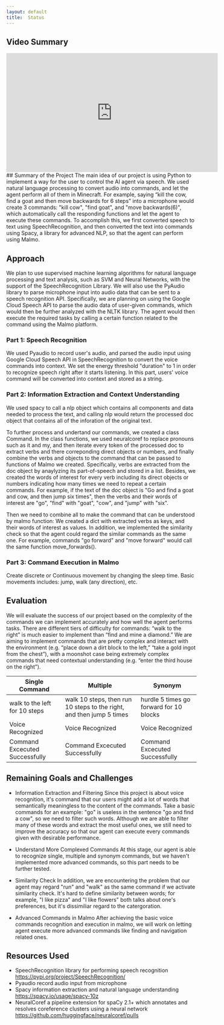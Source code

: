 ```yaml
---
layout: default
title:  Status
---
```

## Video Summary
<iframe width="560" height="315" src="https://www.youtube.com/embed/an3ZCRidCkI" frameborder="0" allow="accelerometer; autoplay; clipboard-write; encrypted-media; gyroscope; picture-in-picture" allowfullscreen></iframe>
## Summary of the Project
The main idea of our project is using Python to implement a way for the user to control the AI agent via speech. We used natural language processing to convert audio into commands, and let the agent perform all of them in Minecraft. For example, saying “kill the cow, find a goat and then move backwards for 6 steps” into a microphone would create 3 commands: "kill cow", "find goat", and "move backwards(6)", which automatically call the responding functions and let the agent to execute these commands. To accomplish this, we first converted speech to text using SpeechRecognition, and then converted the text into commands using Spacy, a library for advanced NLP, so that the agent can perform using Malmo. 

## Approach
We plan to use supervised machine learning algorithms for natural language processing and text analysis, such as SVM and Neural Networks, with the support of the SpeechRecognition Library. We will also use the PyAudio library to parse microphone input into audio data that can be sent to a speech recognition API. Specifically, we are planning on using the Google Cloud Speech API to parse the audio data of user-given commands, which would then be further analyzed with the NLTK library. The agent would then execute the required tasks by calling a certain function related to the command using the Malmo platform. 
### Part 1: Speech Recognition
We used Pyaudio to record user's audio, and parsed the audio input using Google Cloud Speech API in SpeechRecognition to convert the voice commands into context. We set the energy threshold "duration" to 1 in order to recognize speech right after it starts listening. In this part, users' voice command will be converted into context and stored as a string. 
### Part 2: Information Extraction and Context Understanding
We used spacy to call a nlp object which contains all components and data needed to process the text, and calling nlp would return the processed doc object that contains all of the inforation of the original text. 

To further process and undertand our commands, we created a class Command. In the class functions, we used neuralcoref to replace pronouns such as it and my, and then iterate every token of the processed doc to extract verbs and there correponding direct objects or numbers, and finally combine the verbs and objects to the command that can be passed to functions of Malmo we created. Specifically, verbs are extracted from the doc object by anaylyzing its part-of-speech and stored in a list. Besides, we created the words of interest for every verb including its direct objects or numbers indicating how many times we need to repeat a certain commands. For example, if the text of the doc object is "Go and find a goat and cow, and then jump six times", then the verbs and their words of interest are "go", "find" with "goat", "cow", and "jump" with "six".

Then we need to combine all to make the command that can be understood by malmo function: We created a dict with extracted verbs as keys, and their words of interest as values. In addition, we implemented the similarity check so that the agent could regard the similar commands as the same one. For example, commands "go forward" and "move forward" would call the same function move_forwards().
### Part 3: Command Execution in Malmo
Create discrete or Continuous movement by changing the sleep time. Basic movements includes: jump, walk (any direction), etc. 
## Evaluation
We will evaluate the success of our project based on the complexity of the commands we can implement accurately and how well the agent performs tasks. There are different tiers of difficulty for commands: “walk to the right” is much easier to implement than “find and mine a diamond.” We are aiming to implement commands that are pretty complex and interact with the environment (e.g. “place down a dirt block to the left,” “take a gold ingot from the chest”), with a moonshot case being extremely complex commands that need contextual understanding (e.g. “enter the third house on the right”).

| Single Command  | Multiple | Synonym | 
| -------------   | ------------- |  ------------- |
|walk to the left for 10 steps  | walk 10 steps, then run 10 steps to the right, and then jump 5 times |hurdle 5 times go forward for 10 blocks |
| Voice Recognized | Voice Recognized  | Voice Recognized |
| Command Excecuted Successfully | Command Excecuted Successfully   | Command Excecuted Successfully  |
  
## Remaining Goals and Challenges
- Information Extraction and Filtering
  Since this project is about voice recognition, it's command that our users might add a lot of words that semantically meaningless to the content of the commands. Take a basic commands for an example: "go" is useless in the sentence "go and find a cow", so we need to filter such words. Although we are able to filter many of these words and extract the most useful ones, we still need to improve the accuracy so that our agent can execute every commands given with desirable performance.  

- Understand More Complexed Commands
  At this stage, our agent is able to recognize single, multiple and synonym commands, but we haven't implemented more advanced commands, so this part needs to be further tested. 

- Similarity Check
  In addition, we are encountering the problem that our agent may regard "run" and "walk" as the same command if we activate similarity check. It's hard to define similarity between words; for example, "I like pizza" and "I like flowers" both talks about one's preferences, but it's dissimiliar regard to the catergoration. 

- Advanced Commands in Malmo
  After achieving the basic voice commands recognition and execution in malmo, we will work on letting agent execute more advanced commands like finding and navigation related ones. 
## Resources Used
- SpeechRecognition
library for performing speech recognition\
https://pypi.org/project/SpeechRecognition/
- Pyaudio
record audio input from microphone
- Spacy
information extraction and natural language understanding \
https://spacy.io/usage/spacy-10z
- NeuralCoref
a pipeline extension for spaCy 2.1+ which annotates and resolves coreference clusters using a neural network
https://github.com/huggingface/neuralcoref/pulls




